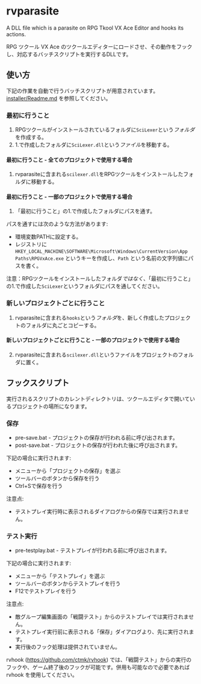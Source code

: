 rvparasite
===========

A DLL file which is a parasite on RPG Tkool VX Ace Editor and hooks its actions.

RPG ツクール VX Ace のツクールエディターにロードさせ、その動作をフックし、対応するバッチスクリプトを実行するDLLです。

## 使い方

下記の作業を自動で行うバッチスクリプトが用意されています。
[installer/Readme.md](installer/Readme.md) を参照してください。

### 最初に行うこと

1. RPGツクールがインストールされているフォルダに`SciLexer`という*フォルダ*を作成する。
2. 1.で作成したフォルダに`SciLexer.dll`という*ファイル*を移動する。

#### 最初に行うこと - 全てのプロジェクトで使用する場合

1. rvparasiteに含まれる`scilexer.dll`をRPGツクールをインストールしたフォルダに移動する。

#### 最初に行うこと - 一部のプロジェクトで使用する場合

1. 「最初に行うこと」の1.で作成したフォルダにパスを通す。

パスを通すには次のような方法があります:

* 環境変数PATHに設定する。
* レジストリに `HKEY_LOCAL_MACHINE\SOFTWARE\Microsoft\Windows\CurrentVersion\App Paths\RPGVxAce.exe` というキーを作成し、`Path` という名前の文字列値にパスを書く。

注意：RPGツクールをインストールしたフォルダ*ではなく*、「最初に行うこと」の1.で作成した`SciLexer`というフォルダにパスを通してください。

### 新しいプロジェクトごとに行うこと

1. rvparasiteに含まれる`hooks`という*フォルダ*を、新しく作成したプロジェクトのフォルダに丸ごとコピーする。

#### 新しいプロジェクトごとに行うこと - 一部のプロジェクトで使用する場合

2. rvparasiteに含まれる`scilexer.dll`というファイルをプロジェクトのフォルダに置く。


## フックスクリプト

実行されるスクリプトのカレントディレクトリは、ツクールエディタで開いているプロジェクトの場所になります。

### 保存

* pre-save.bat - プロジェクトの保存が行われる前に呼び出されます。
* post-save.bat - プロジェクトの保存が行われた後に呼び出されます。

下記の場合に実行されます:

* メニューから「プロジェクトの保存」を選ぶ
* ツールバーのボタンから保存を行う
* Ctrl+Sで保存を行う

注意点:

* テストプレイ実行時に表示されるダイアログからの保存では実行されません。

### テスト実行

* pre-testplay.bat - テストプレイが行われる前に呼び出されます。

下記の場合に実行されます:

* メニューから「テストプレイ」を選ぶ
* ツールバーのボタンからテストプレイを行う
* F12でテストプレイを行う

注意点:

* 敵グループ編集画面の「戦闘テスト」からのテストプレイでは実行されません。
* テストプレイ実行前に表示される「保存」ダイアログより、先に実行されます。
* 実行後のフック処理は提供されていません。

rvhook (https://github.com/ctmk/rvhook) では、「戦闘テスト」からの実行のフックや、ゲーム終了後のフックが可能です。併用も可能なので必要であれば rvhook を使用してください。


